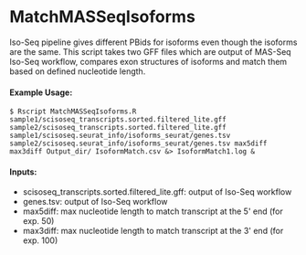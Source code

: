 # MatchMASSeqIsoforms

Iso-Seq pipeline gives different PBids for isoforms even though the isoforms are the same. This script takes two GFF files which are output of MAS-Seq Iso-Seq workflow, compares exon structures of isoforms and match them based on defined nucleotide length.

#### Example Usage:

`$ Rscript MatchMASSeqIsoforms.R sample1/scisoseq_transcripts.sorted.filtered_lite.gff sample2/scisoseq_transcripts.sorted.filtered_lite.gff sample1/scisoseq.seurat_info/isoforms_seurat/genes.tsv sample2/scisoseq.seurat_info/isoforms_seurat/genes.tsv max5diff max3diff Output_dir/ IsoformMatch.csv &> IsoformMatch1.log &
`

#### Inputs: 
- scisoseq_transcripts.sorted.filtered_lite.gff: output of Iso-Seq workflow
- genes.tsv: output of Iso-Seq workflow 
- max5diff: max nucleotide length to match transcript at the 5' end (for exp. 50)
- max3diff: max nucleotide length to match transcript at the 3' end (for exp. 100)


